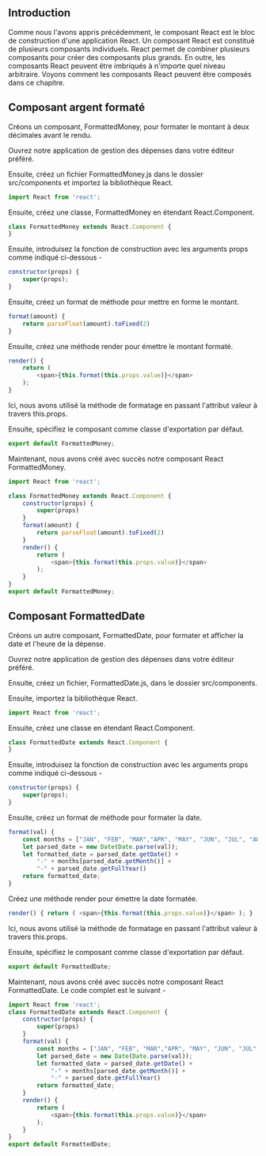 ## Introduction

Comme nous l'avons appris précédemment, le composant React est le bloc de construction d'une application React. Un composant React est constitué de plusieurs composants individuels. React permet de combiner plusieurs composants pour créer des composants plus grands. En outre, les composants React peuvent être imbriqués à n'importe quel niveau arbitraire. Voyons comment les composants React peuvent être composés dans ce chapitre.

## Composant argent formaté

Créons un composant, FormattedMoney, pour formater le montant à deux décimales avant le rendu.

Ouvrez notre application de gestion des dépenses dans votre éditeur préféré.

Ensuite, créez un fichier FormattedMoney.js dans le dossier src/components et importez la bibliothèque React.

```js
import React from 'react';
```

Ensuite, créez une classe, FormattedMoney en étendant React.Component.

```js
class FormattedMoney extends React.Component { 
}
```

Ensuite, introduisez la fonction de construction avec les arguments props comme indiqué ci-dessous -

```js
constructor(props) { 
    super(props); 
}
```

Ensuite, créez un format de méthode pour mettre en forme le montant.

```js
format(amount) { 
    return parseFloat(amount).toFixed(2) 
}
```

Ensuite, créez une méthode render pour émettre le montant formaté.

```js
render() {
    return (
        <span>{this.format(this.props.value)}</span> 
    ); 
}
```

Ici, nous avons utilisé la méthode de formatage en passant l'attribut valeur à travers this.props.

Ensuite, spécifiez le composant comme classe d'exportation par défaut.

```js
export default FormattedMoney;
```

Maintenant, nous avons créé avec succès notre composant React FormattedMoney.

```js
import React from 'react';

class FormattedMoney extends React.Component {
    constructor(props) {
        super(props)
    }
    format(amount) {
        return parseFloat(amount).toFixed(2)
    }
    render() {
        return (
            <span>{this.format(this.props.value)}</span>
        );
    }
}
export default FormattedMoney;
```

## Composant FormattedDate

Créons un autre composant, FormattedDate, pour formater et afficher la date et l'heure de la dépense.

Ouvrez notre application de gestion des dépenses dans votre éditeur préféré.

Ensuite, créez un fichier, FormattedDate.js, dans le dossier src/components.

Ensuite, importez la bibliothèque React.

```js
import React from 'react';
```

Ensuite, créez une classe en étendant React.Component.

```js
class FormattedDate extends React.Component { 
}
```

Ensuite, introduisez la fonction de construction avec les arguments props comme indiqué ci-dessous -

```js
constructor(props) { 
    super(props); 
}
```

Ensuite, créez un format de méthode pour formater la date.

```js
format(val) {
    const months = ["JAN", "FEB", "MAR","APR", "MAY", "JUN", "JUL", "AUG", "SEP", "OCT", "NOV", "DEC"];
    let parsed_date = new Date(Date.parse(val));
    let formatted_date = parsed_date.getDate() + 
        "-" + months[parsed_date.getMonth()] + 
        "-" + parsed_date.getFullYear()
    return formatted_date;
}
```

Créez une méthode render pour émettre la date formatée.

```js
render() { return ( <span>{this.format(this.props.value)}</span> ); }
```

Ici, nous avons utilisé la méthode de formatage en passant l'attribut valeur à travers this.props.

Ensuite, spécifiez le composant comme classe d'exportation par défaut.

```js
export default FormattedDate;
```

Maintenant, nous avons créé avec succès notre composant React FormattedDate. Le code complet est le suivant -

```js
import React from 'react';
class FormattedDate extends React.Component {
    constructor(props) {
        super(props)
    }
    format(val) {
        const months = ["JAN", "FEB", "MAR","APR", "MAY", "JUN", "JUL", "AUG", "SEP", "OCT", "NOV", "DEC"];
        let parsed_date = new Date(Date.parse(val));
        let formatted_date = parsed_date.getDate() + 
            "-" + months[parsed_date.getMonth()] + 
            "-" + parsed_date.getFullYear()
        return formatted_date;
    }
    render() {
        return (
            <span>{this.format(this.props.value)}</span>
        );
    }
}
export default FormattedDate;
```